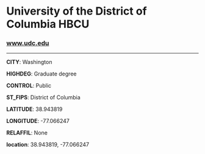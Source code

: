 # University of the District of Columbia HBCU
### www.udc.edu
---
**CITY**: Washington

**HIGHDEG**: Graduate degree

**CONTROL**: Public

**ST_FIPS**: District of Columbia

**LATITUDE**: 38.943819

**LONGITUDE**: -77.066247

**RELAFFIL**: None

**location**: 38.943819, -77.066247